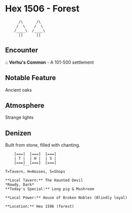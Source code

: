 # Hex 1506 - Forest
```
      /\      /\
     /  \    /  \
    /____\  /____\
      ||      ||
```

## Encounter

⌂ **Verhu's Common** - A 101-500 settlement

## Notable Feature

Ancient oaks

## Atmosphere

Strange lights

## Denizen

Built from stone, filled with chanting.

```
    [===]  [===]  [===]
    | T |  | H |  | S |
    [===]  [===]  [===]
        ```
T=Tavern, H=Houses, S=Shops

**Local Tavern:** The Haunted Devil
*Rowdy, Dark*
**Today's Special:** Long pig & Mushroom

**Local Power:** House of Broken Nobles (Blindly loyal)

**Location:** Hex 1506 (forest)
